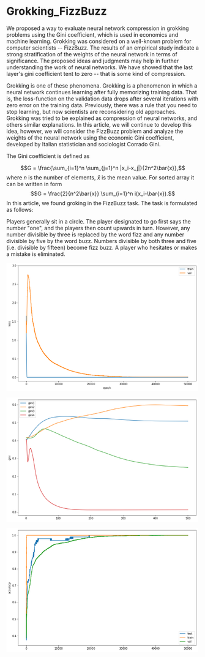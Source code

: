 # Grokking_FizzBuzz

We proposed a way to evaluate neural network compression in grokking problems using the Gini coefficient, which is used in economics and machine learning. Grokking was considered on a well-known problem for computer scientists -- FizzBuzz. The results of an empirical study indicate a strong stratification of the weights of the neural network in terms of significance. The proposed ideas and judgments may help in further understanding the work of neural networks. We have showed that the last layer's gini coefficient tent to zero -- that is some kind of compression. 

Grokking is one of these phenomena. Grokking is a phenomenon in which a neural network continues learning after fully memorizing training data. That is, the loss-function on the validation data drops after several iterations with zero error on the training data. Previously, there was a rule that you need to stop learning, but now scientists are reconsidering old approaches. Grokking was tried to be explained as compression of neural networks, and others similar explanations. In this article, we will continue to develop this idea, however, we will consider the FizzBuzz problem and analyze the weights of the neural network using the economic Gini coefficient, developed by Italian statistician and sociologist Corrado Gini.

The Gini coefficient is defined as 

$$G = \frac{\sum_{i=1}^n \sum_{j=1}^n |x_i-x_j|}{2n^2\bar{x}},$$
where $n$ is the number of elements, $\bar{x}$ is the mean value. 
For sorted array it can be written in form 
$$G = \frac{2}{n^2\bar{x}} \sum_{i=1}^n i(x_i-\bar{x}).$$
In this article, we found groking in the FizzBuzz task. The task is formulated as follows: 

Players generally sit in a circle. The player designated to go first says the number "one", and the players then count upwards in turn. However, any number divisible by three is replaced by the word fizz and any number divisible by five by the word buzz. Numbers divisible by both three and five (i.e. divisible by fifteen) become fizz buzz. A player who hesitates or makes a mistake is eliminated.

<img src="./1.png"  width="500" 
     height=auto>

<img src="./2.png"  width="500" 
     height=auto>

<img src="./3.png"  width="500" 
     height=auto>

